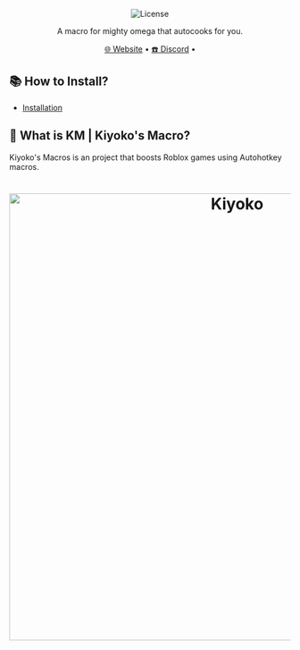   <p align="center">
    <img alt="License" src="https://camo.githubusercontent.com/1fa5dd0488f9004c806e1e402a68aaa3a998554fc47f33f4dd6892cc8b39d6ff/68747470733a2f2f696d672e736869656c64732e696f2f6769746875622f6c6963656e73652f61746c61732d6f732f61746c61733f7374796c653d666f722d7468652d6261646765266c6f676f3d67697468756226636f6c6f723d314139314646"/>
  </p>
<p align="center">A macro for mighty omega that autocooks for you.</p>

<p align="center">
  <a href="https://kiyokosmacros.netlify.app" target="_blank">🌐 Website</a>
  •
  <a href="https://discord.gg/8xPc9x4Gus" target="_blank">☎️ Discord</a>
  •
</p>

## 📚 **How to Install?**
- [Installation](https://youtu.be/EF6H9WXwU94)

## 🤔 What is KM | Kiyoko's Macro?
Kiyoko's Macros is an project that boosts Roblox games using Autohotkey macros.

<h1 align="center">
  <a href="https://discord.gg/8xPc9x4Gus" target="_blank"><img src="https://camo.githubusercontent.com/17ccc96d90f1f79768fbf2f8dfd2f6e3c3ffdcebed2265625552b3780018261e/68747470733a2f2f63646e2e646973636f72646170702e636f6d2f6174746163686d656e74732f3830353535373635393232363231303333352f313232393632313133303739333332303439392f6b69796f6b6f7468756d626e61696c2e706e673f65783d36363330353865612669733d363631646533656126686d3d3564626638323530393136386432363861356664636139366633666662363063643966383166616339636436613432316335616561353634623236623164643326" alt="Kiyoko" width="800"></a>
</h1>
